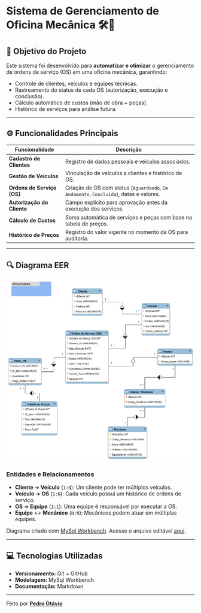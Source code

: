 # Sistema de Gerenciamento de Oficina Mecânica 🛠️🚗  

## 🎯 Objetivo do Projeto  
Este sistema foi desenvolvido para **automatizar e otimizar** o gerenciamento de ordens de serviço (OS) em uma oficina mecânica, garantindo:  
- Controle de clientes, veículos e equipes técnicas.  
- Rastreamento do status de cada OS (autorização, execução e conclusão).  
- Cálculo automático de custos (mão de obra + peças).  
- Histórico de serviços para análise futura.  

---

## ⚙️ Funcionalidades Principais  
| Funcionalidade | Descrição |  
|----------------|-----------|  
| **Cadastro de Clientes** | Registro de dados pessoais e veículos associados. |  
| **Gestão de Veículos** | Vinculação de veículos a clientes e histórico de OS. |  
| **Ordens de Serviço (OS)** | Criação de OS com status (`Aguardando`, `Em Andamento`, `Concluída`), datas e valores. |  
| **Autorização do Cliente** | Campo explícito para aprovação antes da execução dos serviços. |  
| **Cálculo de Custos** | Soma automática de serviços e peças com base na tabela de preços. |  
| **Histórico de Preços** | Registro do valor vigente no momento da OS para auditoria. |  

---

## 🔍 Diagrama EER  
![Diagrama Entidade-Relacionamento Estendido](docs/oficina-mecanica.png)  

### **Entidades e Relacionamentos**  
- **Cliente** ➔ **Veículo** (`1:N`): Um cliente pode ter múltiplos veículos.  
- **Veículo** ➔ **OS** (`1:N`): Cada veículo possui um histórico de ordens de serviço.  
- **OS** ➔ **Equipe** (`1:1`): Uma equipe é responsável por executar a OS.  
- **Equipe** ↔ **Mecânico** (`N:N`): Mecânicos podem atuar em múltiplas equipes.  

Diagrama criado com
[MySql Workbench](https://www.mysql.com/products/workbench/).
Acesse o arquivo editável [aqui](docs/oficina-mecanica.mwb).

---

## 💻 Tecnologias Utilizadas  
- **Versionamento:** Git + GitHub  
- **Modelagem:** MySql Workbench
- **Documentação:** Markdown
---
Feito por **[Pedro Otávio](https://github.com/pedrootaviodiass)**

